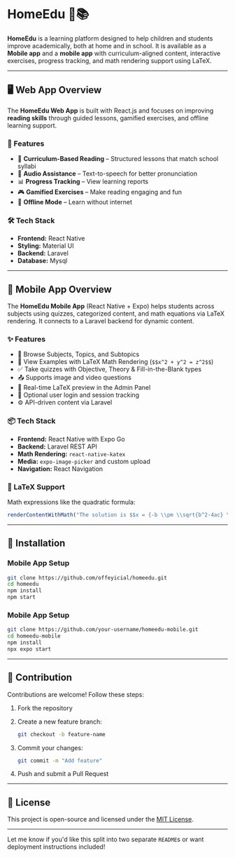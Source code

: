 # HomeEdu 🌟📚

**HomeEdu** is a learning platform designed to help children and students improve academically, both at home and in school. It is available as a **Mobile app** and a **mobile app** with curriculum-aligned content, interactive exercises, progress tracking, and math rendering support using LaTeX.

---

## 🖥 Web App Overview

The **HomeEdu Web App** is built with React.js and focuses on improving **reading skills** through guided lessons, gamified exercises, and offline learning support.

### 🌟 Features

* 📖 **Curriculum-Based Reading** – Structured lessons that match school syllabi
* 🎤 **Audio Assistance** – Text-to-speech for better pronunciation
* 📊 **Progress Tracking** – View learning reports
* 🎮 **Gamified Exercises** – Make reading engaging and fun
* 🔗 **Offline Mode** – Learn without internet

### 🛠 Tech Stack

* **Frontend:** React Native
* **Styling:**  Material UI
* **Backend:** Laravel
* **Database:** Mysql

---

## 📱 Mobile App Overview

The **HomeEdu Mobile App** (React Native + Expo) helps students across subjects using quizzes, categorized content, and math equations via LaTeX rendering. It connects to a Laravel backend for dynamic content.

### ✨ Features

* 📘 Browse Subjects, Topics, and Subtopics
* 🧠 View Examples with LaTeX Math Rendering (`$$x^2 + y^2 = z^2$$`)
* ✅ Take quizzes with Objective, Theory & Fill-in-the-Blank types
* 📤 Supports image and video questions
* 💬 Real-time LaTeX preview in the Admin Panel
* 🔐 Optional user login and session tracking
* ⚙️ API-driven content via Laravel

### 📦 Tech Stack

* **Frontend:** React Native with Expo Go
* **Backend:** Laravel REST API
* **Math Rendering:** `react-native-katex`
* **Media:** `expo-image-picker` and custom upload
* **Navigation:** React Navigation

### 🧮 LaTeX Support

Math expressions like the quadratic formula:

```js
renderContentWithMath("The solution is $$x = {-b \\pm \\sqrt{b^2-4ac} \\over 2a}$$", styles.text)
```

---

## 🚀 Installation

### Mobile App Setup

```bash
git clone https://github.com/offeyicial/homeedu.git
cd homeedu
npm install
npm start
```

### Mobile App Setup

```bash
git clone https://github.com/your-username/homeedu-mobile.git
cd homeedu-mobile
npm install
npx expo start
```

---

## 🤝 Contribution

Contributions are welcome! Follow these steps:

1. Fork the repository
2. Create a new feature branch:

   ```bash
   git checkout -b feature-name
   ```
3. Commit your changes:

   ```bash
   git commit -m "Add feature"
   ```
4. Push and submit a Pull Request

---

## 📄 License

This project is open-source and licensed under the [MIT License](LICENSE).

---

Let me know if you'd like this split into two separate `README`s or want deployment instructions included!
